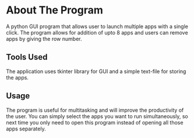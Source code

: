 # About The Program

A python GUI program that allows user to launch multiple apps with a single click. The program allows for addition of upto 8 apps and users can remove apps by giving the row number.


## Tools Used

The application uses tkinter library for GUI and a simple text-file for storing the apps.


## Usage

The program is useful for multitasking and will improve the productivity of the user. You can simply select the apps you want to run simultaneously, so next time you only need to open this program instead of opening all those apps separately.

